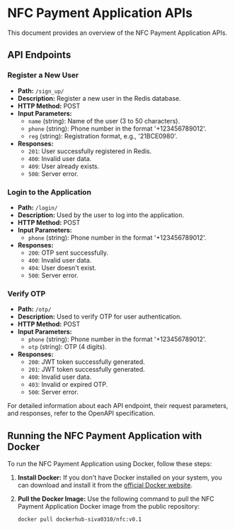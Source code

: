 # NFC Payment Application APIs

This document provides an overview of the NFC Payment Application APIs.

## API Endpoints

### Register a New User

- **Path:** `/sign_up/`
- **Description:** Register a new user in the Redis database.
- **HTTP Method:** POST
- **Input Parameters:**
  - `name` (string): Name of the user (3 to 50 characters).
  - `phone` (string): Phone number in the format '+123456789012'.
  - `reg` (string): Registration format, e.g., '21BCE0980'.
- **Responses:**
  - `201`: User successfully registered in Redis.
  - `400`: Invalid user data.
  - `409`: User already exists.
  - `500`: Server error.

### Login to the Application

- **Path:** `/login/`
- **Description:** Used by the user to log into the application.
- **HTTP Method:** POST
- **Input Parameters:**
  - `phone` (string): Phone number in the format '+123456789012'.
- **Responses:**
  - `200`: OTP sent successfully.
  - `400`: Invalid user data.
  - `404`: User doesn't exist.
  - `500`: Server error.

### Verify OTP

- **Path:** `/otp/`
- **Description:** Used to verify OTP for user authentication.
- **HTTP Method:** POST
- **Input Parameters:**
  - `phone` (string): Phone number in the format '+123456789012'.
  - `otp` (string): OTP (4 digits).
- **Responses:**
  - `200`: JWT token successfully generated.
  - `201`: JWT token successfully generated.
  - `400`: Invalid user data.
  - `403`: Invalid or expired OTP.
  - `500`: Server error.

For detailed information about each API endpoint, their request parameters, and responses, refer to the OpenAPI specification.
## Running the NFC Payment Application with Docker

To run the NFC Payment Application using Docker, follow these steps:

1. **Install Docker:** If you don't have Docker installed on your system, you can download and install it from the [official Docker website](https://www.docker.com/get-started).

2. **Pull the Docker Image:** Use the following command to pull the NFC Payment Application Docker image from the public repository:

   ```bash
   docker pull dockerhub-siva0310/nfc:v0.1
